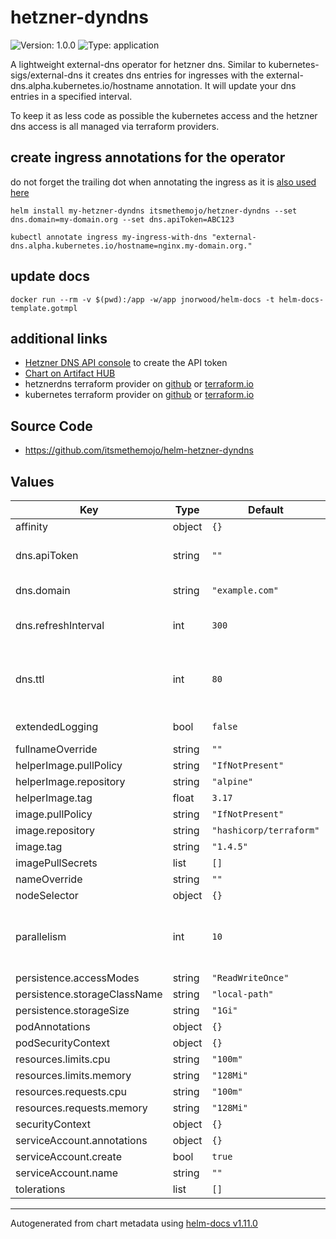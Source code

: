 # hetzner-dyndns

![Version: 1.0.0](https://img.shields.io/badge/Version-1.0.0-informational?style=flat-square) ![Type: application](https://img.shields.io/badge/Type-application-informational?style=flat-square)

A lightweight external-dns operator for hetzner dns.
Similar to kubernetes-sigs/external-dns it creates dns entries for ingresses with the external-dns.alpha.kubernetes.io/hostname annotation.
It will update your dns entries in a specified interval.

To keep it as less code as possible the kubernetes access and the hetzner dns access is all managed via terraform providers.

## create ingress annotations for the operator

do not forget the trailing dot when annotating the ingress as it is [also used here](https://github.com/kubernetes-sigs/external-dns#running-locally)

```
helm install my-hetzner-dyndns itsmethemojo/hetzner-dyndns --set dns.domain=my-domain.org --set dns.apiToken=ABC123

kubectl annotate ingress my-ingress-with-dns "external-dns.alpha.kubernetes.io/hostname=nginx.my-domain.org."
```

## update docs

```
docker run --rm -v $(pwd):/app -w/app jnorwood/helm-docs -t helm-docs-template.gotmpl
```

## additional links

* [Hetzner DNS API console](https://dns.hetzner.com/) to create the API token
* [Chart on Artifact HUB](https://artifacthub.io/packages/helm/itsmethemojo/hetzner-dyndns)
* hetznerdns terraform provider on [github](https://github.com/timohirt/terraform-provider-hetznerdns) or [terraform.io](https://registry.terraform.io/providers/timohirt/hetznerdns/latest/docs)
* kubernetes terraform provider on [github](https://github.com/hashicorp/terraform-provider-kubernetes) or [terraform.io](https://registry.terraform.io/providers/hashicorp/kubernetes/latest/docs)

## Source Code

* <https://github.com/itsmethemojo/helm-hetzner-dyndns>

## Values

| Key | Type | Default | Description |
|-----|------|---------|-------------|
| affinity | object | `{}` |  |
| dns.apiToken | string | `""` | hetzner dns api token, see https://dns.hetzner.com/ |
| dns.domain | string | `"example.com"` | hetzner dns zone domain |
| dns.refreshInterval | int | `300` | interval in seconds in which DNS records will be synched |
| dns.ttl | int | `80` | hetzner dns ttl for entries, different ttl per subdomain via annotation is not yet supported |
| extendedLogging | bool | `false` | toggle debug-like logging |
| fullnameOverride | string | `""` |  |
| helperImage.pullPolicy | string | `"IfNotPresent"` |  |
| helperImage.repository | string | `"alpine"` |  |
| helperImage.tag | float | `3.17` |  |
| image.pullPolicy | string | `"IfNotPresent"` |  |
| image.repository | string | `"hashicorp/terraform"` |  |
| image.tag | string | `"1.4.5"` |  |
| imagePullSecrets | list | `[]` |  |
| nameOverride | string | `""` |  |
| nodeSelector | object | `{}` |  |
| parallelism | int | `10` | set the parallelism flag for terraform apply. this can be lowered if the kube api is a small single node |
| persistence.accessModes | string | `"ReadWriteOnce"` |  |
| persistence.storageClassName | string | `"local-path"` |  |
| persistence.storageSize | string | `"1Gi"` |  |
| podAnnotations | object | `{}` |  |
| podSecurityContext | object | `{}` |  |
| resources.limits.cpu | string | `"100m"` |  |
| resources.limits.memory | string | `"128Mi"` |  |
| resources.requests.cpu | string | `"100m"` |  |
| resources.requests.memory | string | `"128Mi"` |  |
| securityContext | object | `{}` |  |
| serviceAccount.annotations | object | `{}` |  |
| serviceAccount.create | bool | `true` |  |
| serviceAccount.name | string | `""` |  |
| tolerations | list | `[]` |  |

----------------------------------------------
Autogenerated from chart metadata using [helm-docs v1.11.0](https://github.com/norwoodj/helm-docs/releases/v1.11.0)
